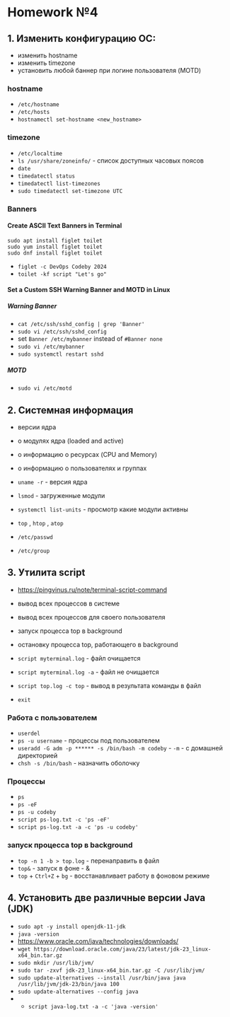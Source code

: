 # Homework №4

## 1. Изменить конфигурацию ОС:

- изменить hostname
- изменить timezone
- установить любой баннер при логине пользователя (MOTD)

### hostname

- ```/etc/hostname```
- ```/etc/hosts```
- ```hostnamectl set-hostname <new_hostname>```

### timezone

- ```/etc/localtime```
- ```ls /usr/share/zoneinfo/``` - список доступных часовых поясов
- ```date```
- ```timedatectl status```
- ```timedatectl list-timezones```
- ```sudo timedatectl set-timezone UTC```

### Banners

#### Create ASCII Text Banners in Terminal

```
sudo apt install figlet toilet
sudo yum install figlet toilet
sudo dnf install figlet toilet
```
- ```figlet -c DevOps Codeby 2024```
- ```toilet -kf script "Let's go"```

#### Set a Custom SSH Warning Banner and MOTD in Linux

##### Warning Banner

- ```cat /etc/ssh/sshd_config | grep 'Banner'```
- ```sudo vi /etc/ssh/sshd_config```
- set ```Banner /etc/mybanner``` instead of ```#Banner none```
- ```sudo vi /etc/mybanner```
- ```sudo systemctl restart sshd```

##### MOTD

- ```sudo vi /etc/motd```


## 2. Системная информация

- версии ядра
- o модулях ядра (loaded and active)
- o информацию о ресурсах (CPU and Memory)
- o информацию о пользователях и группах

- ```uname -r``` - версия ядра
- ```lsmod``` - загруженные модули
- ```systemctl list-units``` - просмотр какие модули активны
- ```top``` , ```htop``` , ```atop```
- ```/etc/passwd```
- ```/etc/group```


## 3. Утилита script

- https://pingvinus.ru/note/terminal-script-command
- вывод всех процессов в системе
- вывод всех процессов для своего пользователя
- запуск процесса top в background
- остановку процесса top, работающего в background

- ```script myterminal.log``` - файл очищается
- ```script myterminal.log -a``` - файл не очищается
- ```script top.log -c top``` - вывод в результата команды в файл
- ```exit```

### Работа с пользователем

- ```userdel```
- ```ps -u username``` - процессы под пользователем
- ```useradd -G adm -p ****** -s /bin/bash -m codeby``` - ```-m``` - с домашней директорией
- ```chsh -s /bin/bash``` - назначить оболочку


### Процессы

- ```ps```
- ```ps -eF```
- ```ps -u codeby```
- ```script ps-log.txt -c 'ps -eF'```
- ```script ps-log.txt -a -c 'ps -u codeby'```


### запуск процесса top в background

- ```top -n 1 -b > top.log``` - перенаправить в файл
- ```top&``` - запуск в фоне - &
- ```top``` + ```Ctrl+Z``` + ```bg``` - восстанавливает работу в фоновом режиме

## 4. Установить две различные версии Java (JDK)

- ```sudo apt -y install openjdk-11-jdk```
- ```java -version```
- https://www.oracle.com/java/technologies/downloads/
- ```wget https://download.oracle.com/java/23/latest/jdk-23_linux-x64_bin.tar.gz```
- ```sudo mkdir /usr/lib/jvm/```
- ```sudo tar -zxvf jdk-23_linux-x64_bin.tar.gz -C /usr/lib/jvm/```
- ```sudo update-alternatives --install /usr/bin/java java /usr/lib/jvm/jdk-23/bin/java 100```
- ```sudo update-alternatives --config java```
- - ```script java-log.txt -a -c 'java -version'```